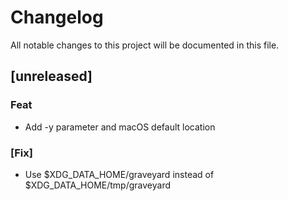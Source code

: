 # Changelog

All notable changes to this project will be documented in this file.

## [unreleased]

### Feat

- Add -y parameter and macOS default location

### [Fix]

- Use $XDG_DATA_HOME/graveyard instead of $XDG_DATA_HOME/tmp/graveyard

<!-- generated by git-cliff -->
